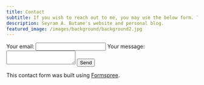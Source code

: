 ```yaml
---
title: Contact
subtitle: If you wish to reach out to me, you may use the below form. Thanks!
description: Seyram A. Butame's website and personal blog.
featured_image: /images/background/background2.jpg
---
```


<form
  action="https://formspree.io/f/xzbobbyw"
  method="POST"
>
  <label>
    Your email:
    <input type="email" name="_replyto">
  </label>
  <label>
    Your message:
    <textarea name="message"></textarea>
  </label>
  <!-- your other form fields go here -->
  <button type="submit">Send</button>
</form>

This contact form was built using [Formspree](https://formspree.io/create/jekyllthemes).

